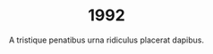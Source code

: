---
published: true
layout: "post"
title: "1992"
timeline: "false"
teaserText: "Penatibus nec lorem montes adipiscing porttitor augue quis pulvinar velit et? Penatibus nec lorem montes adipiscing porttitor augue quis pulvinar velit et?"
subtitle: "A tristique penatibus urna ridiculus placerat dapibus."
video: "http://player.vimeo.com/video/63683408"
teaserImg: "1992-teaser.jpg"
featureImg: "1992-feature.jpg"

statistics:
- stat: "9,563"
  desc: "calls to AIDS Vanocuver's Helpline."

- stat: "327"
  desc: "Reported New AIDS Cases in BC"
  link: "http://www.bccdc.ca/NR/rdonlyres/54BFF7F2-E283-4E72-BF2A-73EC2813F0D1/0/HIV_Annual_Report_2011_20111011.pdf"
  type: "pdf"

- stat: "3.3"
  desc: "million worldwide AIDS deaths."
  link: "http://surviveaplague.com/"
  type: "webpage"

global:
- item: "FDA introduces 10 min. test that detects HIV-1."
  link: "http://aids.gov/hiv-aids-basics/hiv-aids-101/aids-timeline/"
  type: "webpage"

- item: "International Community for Women Living with HIV/AIDS founded."
  link: "http://www.icw.org/"
  type: "webpage"

- item: "The 8th International AIDS Conference scheduled to be held in Boston moved to Amsterdam, due to U.S. entry restrictions on people living with HIV/AIDS."
  link: "http://www.iasociety.org/Default.aspx?pageId=694"
  type: "webpage"

national:
- item: "Canadian HIV/AIDS Legal Network established."
  link: "http://www.projectremember.ca/TimeLine.aspx"
  type: "webpage"

- item: "The establishment of the CTN’s Postdoctoral Fellowship Program."
  link: "http://www.cihr-irsc.gc.ca/e/193.html"
  type: "webpage"

- item: "CAS and its partners launch AIDS Treatment Information System."
  link: "http://www.cdnaids.ca/canadianaidssocietymilestones"
  type: "webpage"

year:
- item: "First website is launched."
  link: "http://www.cbc.ca/news/technology/story/2013/04/30/tech-first-website-cern-w3.html"
  type: "webpage"

- item: "Riots  in LA after police officers  let off for the  beating of Rodney King."
  link: "http://www.youtube.com/watch?v=tWhYmb1sANM"
  type: "video"

- item: "Bill Clinton wins US presdiential election."
  link: "https://www.youtube.com/watch?v=z0BOJmDYPOU"
  type: "video"

local:
- item: "Dr. Peter Jepson-Young passes away shortly after establishing the Dr. Peter AIDS Foundation."
  link: "http://www.drpeter.org/"
  type: "webpage"

- item: "BC Centre for Excellence in HIV/AIDS begins operations at St.Paul's, mandate to treat, research and educate."
  link: "http://cfenet.ubc.ca/"
  type: "webpage"

- item: "PARC AV and Vancouver PWAs Society join under one umbrella society Pacific AIDS Resource Centre."

- item: "Prison Outreach program established at PWA Society."
  link: "http://www.positivelivingbc.org/"
  type: "webpage"
---